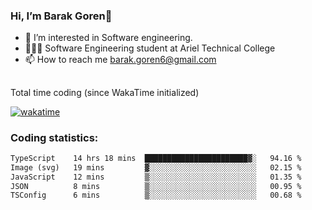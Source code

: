 ###  Hi, I’m Barak Goren👋
- 👀 I’m interested in Software engineering.
- 👨🏼‍🎓 Software Engineering student at Ariel Technical College
- 📫 How to reach me barak.goren6@gmail.com
##
Total time coding (since WakaTime initialized)

[![wakatime](https://wakatime.com/badge/user/5cc5ec80-a806-4ca2-a704-db29274e48cd.svg)](https://wakatime.com/@5cc5ec80-a806-4ca2-a704-db29274e48cd)

   
### Coding statistics:

<!--START_SECTION:waka-->

```txt
TypeScript    14 hrs 18 mins  ███████████████████████▓░   94.16 %
Image (svg)   19 mins         ▓░░░░░░░░░░░░░░░░░░░░░░░░   02.15 %
JavaScript    12 mins         ▒░░░░░░░░░░░░░░░░░░░░░░░░   01.35 %
JSON          8 mins          ▒░░░░░░░░░░░░░░░░░░░░░░░░   00.95 %
TSConfig      6 mins          ▒░░░░░░░░░░░░░░░░░░░░░░░░   00.68 %
```

<!--END_SECTION:waka-->

<!---
barakgoren/barakgoren is a ✨ special ✨ repository because its `README.md` (this file) appears on your GitHub profile.
You can click the Preview link to take a look at your changes.
--->
